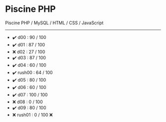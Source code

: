 # Piscine PHP

Piscine PHP / MySQL / HTML / CSS / JavaScript
____

- :heavy_check_mark:  d00 : 90 / 100
- :heavy_check_mark:  d01 : 87 / 100
- :x:                 d02 : 27 / 100	  
- :heavy_check_mark:  d03 : 87 / 100
- :heavy_check_mark:  d04 : 60 / 100
- :heavy_check_mark:  rush00 : 64 / 100
- :heavy_check_mark:  d05 : 80 / 100
- :heavy_check_mark:  d06 : 60 / 100
- :heavy_check_mark:  d07 : 100 / 100
- :x:  d08 : 0 / 100
- :heavy_check_mark:  d09 : 80 / 100
- :x:  rush01 : 0 / 100	:x:
